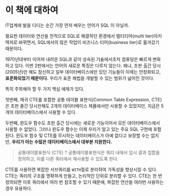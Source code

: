 <!-- Date: 2025-01-02 -->
<!-- Update Date: 2025-01-02 -->
<!-- File ID: 3c9c0953-ed3d-4225-adb5-6348046493ec -->
<!-- Author: Seoyeon Jang -->

# 이 책에 대하여

IT업계에 발을 디디는 순간 가장 먼저 배우는 언어가 SQL 이 아닐까.

필요한 데이터와 연산을 전적으로 SQL로 해결하던 환경에서 멀티티어(multi tier)아키텍처로 바뀌면서,
SQL에서의 많은 작업이 비즈니스 티어(business tier)로 옮겨갔기 때문이다.

1970년대부터 이어져 내려온 SQL과 같이 성숙된 기술에서조차 컴퓨팅은 빠르게 변화하고 있다.
이번 2판에서는 언어의 새로운 특징은 다루지 않는다. 왜냐, 초판 출간 당시(2005년)만 해도 참신하고 일부 데이터베이스에만 있던 기능들이
이제는 안정화되고, **표준화되었기 때문이다.** 우리가 표준 해법을 개발할 수 있는 범위가 넓어진 것이다.

특히 주목해야 할 두 가지 핵심 예제가 있다.

첫번째, 재귀 CTE를 포함한 공통 테이블 표현식(Common Table Expression, CTE)은 초판 줄간 당시만해도 2개의
데이터베이스 제품에서만 사용할 수 있었지만, 지금은 5개의 데이터베이스에서 사용할 수 있다.

두번째, 윈도우 함수도 초판 출간 당시에는 새로운 기능이어서 모든 데이터베이스에서 사용할 수 없었다.
그러나 윈도우 함수는 이제 우리가 알고 있는 주요 SQL 구현에 포함된다. 윈도우 함수 및 CTE를 무시하는 데이터베이스가 아예
없다고 보장할 수는 없지만, **우리가 아는 수많은 데이터베이스에서 대부분 지원한다.**


> 공통테이블표현식 (CTE) ?
> 공통테이블표현식은 쿼리 내에서 임시 결과 집합을 정의하고, 이를 다른 쿼리에서 재사용할 수 있도록 한다.


CTE를 사용하면 복잡한 서브쿼리를 `WITH`절로 분리하여 가독성을 향상시킬 수 있다.
CTE는 쿼리의 구조를 명확하게 만들고, 논리적인 단위로 분리할 수 있다. CTE는 한 번 정의되면 이후 쿼리에서 여러 번 참조할 수 있기 때문에,
복잡한 연산을 여러번 사용하는 경우 유용하다.

